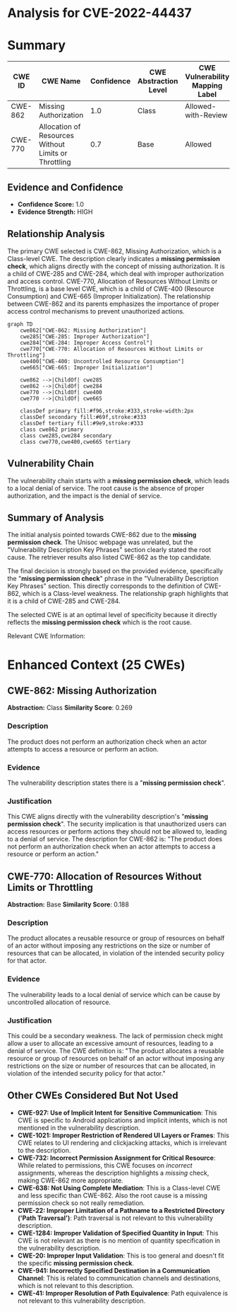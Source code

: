 # Analysis for CVE-2022-44437

# Summary

| CWE ID | CWE Name | Confidence | CWE Abstraction Level | CWE Vulnerability Mapping Label | CWE-Vulnerability Mapping Notes |
|---|---|---|---|---|---|
| CWE-862 | Missing Authorization | 1.0 | Class | Allowed-with-Review | Primary CWE |
| CWE-770 | Allocation of Resources Without Limits or Throttling | 0.7 | Base | Allowed | Secondary Candidate |

## Evidence and Confidence

*   **Confidence Score:** 1.0
*   **Evidence Strength:** HIGH

## Relationship Analysis

The primary CWE selected is CWE-862, Missing Authorization, which is a Class-level CWE. The description clearly indicates a **missing permission check**, which aligns directly with the concept of missing authorization. It is a child of CWE-285 and CWE-284, which deal with improper authorization and access control. CWE-770, Allocation of Resources Without Limits or Throttling, is a base level CWE, which is a child of CWE-400 (Resource Consumption) and CWE-665 (Improper Initialization). The relationship between CWE-862 and its parents emphasizes the importance of proper access control mechanisms to prevent unauthorized actions.

```mermaid
graph TD
    cwe862["CWE-862: Missing Authorization"]
    cwe285["CWE-285: Improper Authorization"]
    cwe284["CWE-284: Improper Access Control"]
    cwe770["CWE-770: Allocation of Resources Without Limits or Throttling"]
    cwe400["CWE-400: Uncontrolled Resource Consumption"]
    cwe665["CWE-665: Improper Initialization"]

    cwe862 -->|ChildOf| cwe285
    cwe862 -->|ChildOf| cwe284
    cwe770 -->|ChildOf| cwe400
    cwe770 -->|ChildOf| cwe665

    classDef primary fill:#f96,stroke:#333,stroke-width:2px
    classDef secondary fill:#69f,stroke:#333
    classDef tertiary fill:#9e9,stroke:#333
    class cwe862 primary
    class cwe285,cwe284 secondary
    class cwe770,cwe400,cwe665 tertiary
```

## Vulnerability Chain

The vulnerability chain starts with a **missing permission check**, which leads to a local denial of service. The root cause is the absence of proper authorization, and the impact is the denial of service.

## Summary of Analysis

The initial analysis pointed towards CWE-862 due to the **missing permission check**. The Unisoc webpage was unrelated, but the "Vulnerability Description Key Phrases" section clearly stated the root cause. The retriever results also listed CWE-862 as the top candidate.

The final decision is strongly based on the provided evidence, specifically the "**missing permission check**" phrase in the "Vulnerability Description Key Phrases" section. This directly corresponds to the definition of CWE-862, which is a Class-level weakness. The relationship graph highlights that it is a child of CWE-285 and CWE-284.

The selected CWE is at an optimal level of specificity because it directly reflects the **missing permission check** which is the root cause.

Relevant CWE Information:

# Enhanced Context (25 CWEs)

## CWE-862: Missing Authorization
**Abstraction:** Class
**Similarity Score**: 0.269

### Description
The product does not perform an authorization check when an actor attempts to access a resource or perform an action.

### Evidence
The vulnerability description states there is a "**missing permission check**".

### Justification
This CWE aligns directly with the vulnerability description's "**missing permission check**". The security implication is that unauthorized users can access resources or perform actions they should not be allowed to, leading to a denial of service. The description for CWE-862 is: "The product does not perform an authorization check when an actor attempts to access a resource or perform an action."

## CWE-770: Allocation of Resources Without Limits or Throttling
**Abstraction:** Base
**Similarity Score**: 0.188

### Description
The product allocates a reusable resource or group of resources on behalf of an actor without imposing any restrictions on the size or number of resources that can be allocated, in violation of the intended security policy for that actor.

### Evidence
The vulnerability leads to a local denial of service which can be cause by uncontrolled allocation of resource.

### Justification
This could be a secondary weakness. The lack of permission check might allow a user to allocate an excessive amount of resources, leading to a denial of service. The CWE definition is: "The product allocates a reusable resource or group of resources on behalf of an actor without imposing any restrictions on the size or number of resources that can be allocated, in violation of the intended security policy for that actor."
## Other CWEs Considered But Not Used

*   **CWE-927: Use of Implicit Intent for Sensitive Communication**: This CWE is specific to Android applications and implicit intents, which is not mentioned in the vulnerability description.
*   **CWE-1021: Improper Restriction of Rendered UI Layers or Frames**: This CWE relates to UI rendering and clickjacking attacks, which is irrelevant to the description.
*   **CWE-732: Incorrect Permission Assignment for Critical Resource**: While related to permissions, this CWE focuses on *incorrect* assignments, whereas the description highlights a *missing* check, making CWE-862 more appropriate.
*   **CWE-638: Not Using Complete Mediation**: This is a Class-level CWE and less specific than CWE-862. Also the root cause is a missing permission check so not really remediation.
*   **CWE-22: Improper Limitation of a Pathname to a Restricted Directory ('Path Traversal')**: Path traversal is not relevant to this vulnerability description.
*   **CWE-1284: Improper Validation of Specified Quantity in Input**: This CWE is not relevant as there is no mention of quantity specification in the vulnerability description.
*   **CWE-20: Improper Input Validation**: This is too general and doesn't fit the specific **missing permission check**.
*   **CWE-941: Incorrectly Specified Destination in a Communication Channel**: This is related to communication channels and destinations, which is not relevant to this description.
*   **CWE-41: Improper Resolution of Path Equivalence**: Path equivalence is not relevant to this vulnerability description.